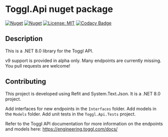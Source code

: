 # Toggl.Api nuget package

[![Nuget](https://img.shields.io/nuget/v/Toggl.Api)](https://www.nuget.org/packages/Toggl.Api/)
[![Nuget](https://img.shields.io/nuget/dt/Toggl.Api)](https://www.nuget.org/packages/Toggl.Api/)
[![License: MIT](https://img.shields.io/badge/License-MIT-yellow.svg)](https://opensource.org/licenses/MIT)
[![Codacy Badge](https://app.codacy.com/project/badge/Grade/e114c9b81699410887329ecc09609863)](https://www.codacy.com/gh/panoramicdata/Toggl.Api/dashboard?utm_source=github.com&amp;utm_medium=referral&amp;utm_content=panoramicdata/Toggl.Api&amp;utm_campaign=Badge_Grade)

## Description

This is a .NET 8.0 library for the Toggl API.

v9 support is provided in alpha only.  Many endpoints are currently missing.  You pull requests are welcome!

## Contributing

This project is developed using Refit and System.Text.Json.  It is a .NET 8.0 project.

Add interfaces for new endpoints in the `Interfaces` folder.
Add models in the `Models` folder.
Add unit tests in the `Toggl.Api.Tests` project.

Refer to the Toggl API documentation for more information on the endpoints and models here: https://engineering.toggl.com/docs/
